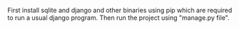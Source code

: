 First install sqlite and django and other binaries using pip which are required to 
run a usual django program.
Then run the project using "manage.py file".
